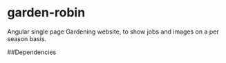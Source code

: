 garden-robin
============

Angular single page Gardening website, to show jobs and images on a per season basis.


##Dependencies
